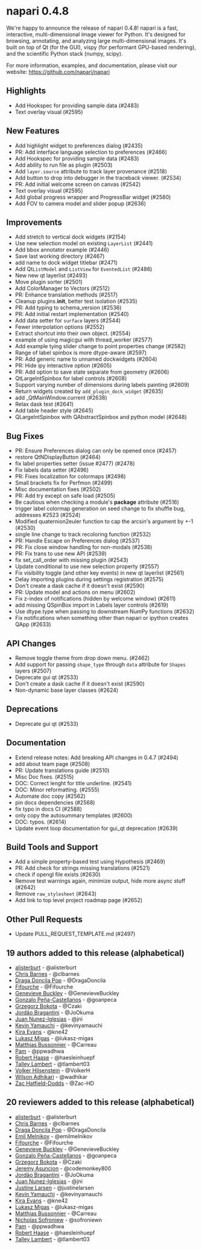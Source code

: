 # napari 0.4.8

We're happy to announce the release of napari 0.4.8!
napari is a fast, interactive, multi-dimensional image viewer for Python.
It's designed for browsing, annotating, and analyzing large multi-dimensional
images. It's built on top of Qt (for the GUI), vispy (for performant GPU-based
rendering), and the scientific Python stack (numpy, scipy).


For more information, examples, and documentation, please visit our website:
https://github.com/napari/napari

## Highlights

- Add Hookspec for providing sample data (#2483)
- Text overlay visual (#2595)

## New Features

- Add highlight widget to preferences dialog (#2435)
- PR: Add interface language selection to preferences (#2466)
- Add Hookspec for providing sample data (#2483)
- Add ability to run file as plugin (#2503)
- Add `layer.source` attribute to track layer provenance (#2518)
- Add button to drop into debugger in the traceback viewer. (#2534)
- PR: Add initial welcome screen on canvas (#2542)
- Text overlay visual (#2595)
- Add global progress wrapper and ProgressBar widget (#2580)
- Add FOV to camera model and slider popup (#2636)

## Improvements

- Add stretch to vertical dock widgets (#2154)
- Use new selection model on existing `LayerList` (#2441)
- Add bbox annotator example (#2446)
- Save last working directory (#2467)
- add name to dock widget titlebar (#2471)
- Add Qt`ListModel` and `ListView` for `EventedList` (#2486)
- New new qt layerlist (#2493)
- Move plugin sorter (#2501)
- Add ColorManager to Vectors (#2512)
- PR: Enhance translation methods (#2517)
- Cleanup plugins.__init__, better test isolation (#2535)
- PR: Add typing to schema_version (#2536)
- PR: Add initial restart implementation (#2540)
- Add data setter for `surface` layers (#2544)
- Fewer interpolation options (#2552)
- Extract shortcut into their own object. (#2554)
- example of using magicgui with thread_worker (#2577)
- Add example tying slider change to point properties change (#2582)
- Range of label spinbox is more dtype-aware (#2597)
- PR: Add generic name to unnamed dockwidgets (#2604)
- PR: Hide ipy interactive option (#2605)
- PR: Add option to save state separate from geometry (#2606)
- QtLargeIntSpinbox for label controls (#2608)
- Support varying number of dimensions during labels painting (#2609)
- Return widgets created by `add_plugin_dock_widget` (#2635)
- add _QtMainWindow.current (#2638)
- Relax dask test (#2641)
- Add table header style (#2645)
- QLargeIntSpinbox with QAbstractSpinbox and python model (#2648)

## Bug Fixes

- PR: Ensure Preferences dialog can only be opened once (#2457)
- restore QtNDisplayButton (#2464)
- fix label properties setter (issue #2477) (#2478)
- Fix labels data setter (#2496)
- PR: Fixes localization for colormaps (#2498)
- Small brackets fix for Perfmon (#2499)
- Misc documentation fixes (#2502)
- PR: Add try except on safe load (#2505)
- Be cautious when checking a module's __package__ attribute (#2516)
- trigger label colormap generation on seed change to fix shuffle bug, addresses #2523 (#2524)
- Modified quaternion2euler function to cap the arcsin's argument by +-1 (#2530)
- single line change to track recoloring function (#2532)
- PR: Handle Escape on Preferences dialog (#2537)
- PR: Fix close window handling for non-modals (#2538)
- PR: Fix trans to use new API (#2539)
- fix set_call_order with missing plugin (#2543)
- Update conditional to use new selection property (#2557)
- Fix visibility toggle (and other key events) in new qt layerlist (#2561)
- Delay importing plugins during settings registration (#2575)
- Don't create a dask cache if it doesn't exist (#2590)
- PR: Update model and actions on menu (#2602)
- Fix z-index of notifications (hidden by welcome window) (#2611)
- add missing QSpinBox import in Labels layer controls (#2619)
- Use dtype.type when passing to downstream NumPy functions (#2632)
- Fix notifications when something other than napari or ipython creates QApp (#2633)

## API Changes

- Remove toggle theme from drop down menu.  (#2462)
- Add support for passing `shape_type` through `data` attribute for `Shapes` layers (#2507)
- Deprecate gui qt (#2533)
- Don't create a dask cache if it doesn't exist (#2590)
- Non-dynamic base layer classes (#2624)

## Deprecations

- Deprecate gui qt (#2533)
  
## Documentation

- Extend release notes: Add breaking API changes in 0.4.7 (#2494)
- add about team page (#2508)
- PR: Update translations guide (#2510)
- Misc Doc fixes. (#2515)
- DOC: Correct lenght for title underline. (#2541)
- DOC: Minor reformatting. (#2555)
- Automate doc copy (#2562)
- pin docs dependencies (#2568)
- fix typo in docs CI (#2588)
- only copy the autosummary templates (#2600)
- DOC: typos. (#2614)
- Update event loop documentation for gui_qt deprecation (#2639)

## Build Tools and Support

- Add a simple property-based test using Hypothesis (#2469)
- PR: Add check for strings missing translations (#2521)
- check if opengl file exists (#2630)
- Remove test warnings again, minimize output, hide more async stuff (#2642)
- Remove `raw_stylesheet` (#2643)
- Add link to top level project roadmap page (#2652)

## Other Pull Requests

- Update PULL_REQUEST_TEMPLATE.md (#2497)


## 19 authors added to this release (alphabetical)

- [alisterburt](https://github.com/napari/napari/commits?author=alisterburt) - @alisterburt
- [Chris Barnes](https://github.com/napari/napari/commits?author=clbarnes) - @clbarnes
- [Draga Doncila Pop](https://github.com/napari/napari/commits?author=DragaDoncila) - @DragaDoncila
- [Fifourche](https://github.com/napari/napari/commits?author=Fifourche) - @Fifourche
- [Genevieve Buckley](https://github.com/napari/napari/commits?author=GenevieveBuckley) - @GenevieveBuckley
- [Gonzalo Peña-Castellanos](https://github.com/napari/napari/commits?author=goanpeca) - @goanpeca
- [Grzegorz Bokota](https://github.com/napari/napari/commits?author=Czaki) - @Czaki
- [Jordão Bragantini](https://github.com/napari/napari/commits?author=JoOkuma) - @JoOkuma
- [Juan Nunez-Iglesias](https://github.com/napari/napari/commits?author=jni) - @jni
- [Kevin Yamauchi](https://github.com/napari/napari/commits?author=kevinyamauchi) - @kevinyamauchi
- [Kira Evans](https://github.com/napari/napari/commits?author=kne42) - @kne42
- [Lukasz Migas](https://github.com/napari/napari/commits?author=lukasz-migas) - @lukasz-migas
- [Matthias Bussonnier](https://github.com/napari/napari/commits?author=Carreau) - @Carreau
- [Pam](https://github.com/napari/napari/commits?author=ppwadhwa) - @ppwadhwa
- [Robert Haase](https://github.com/napari/napari/commits?author=haesleinhuepf) - @haesleinhuepf
- [Talley Lambert](https://github.com/napari/napari/commits?author=tlambert03) - @tlambert03
- [Volker Hilsenstein](https://github.com/napari/napari/commits?author=VolkerH) - @VolkerH
- [Wilson Adhikari](https://github.com/napari/napari/commits?author=wadhikar) - @wadhikar
- [Zac Hatfield-Dodds](https://github.com/napari/napari/commits?author=Zac-HD) - @Zac-HD


## 20 reviewers added to this release (alphabetical)

- [alisterburt](https://github.com/napari/napari/commits?author=alisterburt) - @alisterburt
- [Chris Barnes](https://github.com/napari/napari/commits?author=clbarnes) - @clbarnes
- [Draga Doncila Pop](https://github.com/napari/napari/commits?author=DragaDoncila) - @DragaDoncila
- [Emil Melnikov](https://github.com/napari/napari/commits?author=emilmelnikov) - @emilmelnikov
- [Fifourche](https://github.com/napari/napari/commits?author=Fifourche) - @Fifourche
- [Genevieve Buckley](https://github.com/napari/napari/commits?author=GenevieveBuckley) - @GenevieveBuckley
- [Gonzalo Peña-Castellanos](https://github.com/napari/napari/commits?author=goanpeca) - @goanpeca
- [Grzegorz Bokota](https://github.com/napari/napari/commits?author=Czaki) - @Czaki
- [Jeremy Asuncion](https://github.com/napari/napari/commits?author=codemonkey800) - @codemonkey800
- [Jordão Bragantini](https://github.com/napari/napari/commits?author=JoOkuma) - @JoOkuma
- [Juan Nunez-Iglesias](https://github.com/napari/napari/commits?author=jni) - @jni
- [Justine Larsen](https://github.com/napari/napari/commits?author=justinelarsen) - @justinelarsen
- [Kevin Yamauchi](https://github.com/napari/napari/commits?author=kevinyamauchi) - @kevinyamauchi
- [Kira Evans](https://github.com/napari/napari/commits?author=kne42) - @kne42
- [Lukasz Migas](https://github.com/napari/napari/commits?author=lukasz-migas) - @lukasz-migas
- [Matthias Bussonnier](https://github.com/napari/napari/commits?author=Carreau) - @Carreau
- [Nicholas Sofroniew](https://github.com/napari/napari/commits?author=sofroniewn) - @sofroniewn
- [Pam](https://github.com/napari/napari/commits?author=ppwadhwa) - @ppwadhwa
- [Robert Haase](https://github.com/napari/napari/commits?author=haesleinhuepf) - @haesleinhuepf
- [Talley Lambert](https://github.com/napari/napari/commits?author=tlambert03) - @tlambert03

